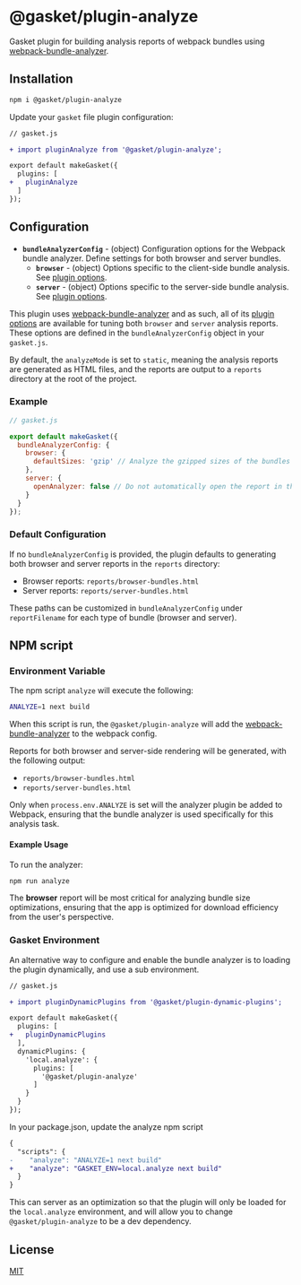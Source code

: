 # @gasket/plugin-analyze

Gasket plugin for building analysis reports of webpack bundles using
[webpack-bundle-analyzer].

## Installation

```bash
npm i @gasket/plugin-analyze
```

Update your `gasket` file plugin configuration:

```diff
// gasket.js

+ import pluginAnalyze from '@gasket/plugin-analyze';

export default makeGasket({
  plugins: [
+   pluginAnalyze
  ]
});
```

## Configuration

- **`bundleAnalyzerConfig`** - (object) Configuration options for the Webpack
  bundle analyzer. Define settings for both browser and server bundles.
  - **`browser`** - (object) Options specific to the client-side bundle
    analysis. See [plugin options].
  - **`server`** - (object) Options specific to the server-side bundle analysis.
    See [plugin options].

This plugin uses [webpack-bundle-analyzer] and as such, all of its [plugin
options] are available for tuning both `browser` and `server` analysis reports.
These options are defined in the `bundleAnalyzerConfig` object in your
`gasket.js`.

By default, the `analyzeMode` is set to `static`, meaning the analysis reports
are generated as HTML files, and the reports are output to a `reports` directory
at the root of the project.

### Example

```js
// gasket.js

export default makeGasket({
  bundleAnalyzerConfig: {
    browser: {
      defaultSizes: 'gzip' // Analyze the gzipped sizes of the bundles
    },
    server: {
      openAnalyzer: false // Do not automatically open the report in the browser
    }
  }
});
```

### Default Configuration

If no `bundleAnalyzerConfig` is provided, the plugin defaults to generating both
browser and server reports in the `reports` directory:

- Browser reports: `reports/browser-bundles.html`
- Server reports: `reports/server-bundles.html`

These paths can be customized in `bundleAnalyzerConfig` under `reportFilename`
for each type of bundle (browser and server).

## NPM script

### Environment Variable

The npm script `analyze` will execute the following:

```bash
ANALYZE=1 next build
```

When this script is run, the `@gasket/plugin-analyze` will add the
[webpack-bundle-analyzer] to the webpack config.

Reports for both browser and server-side rendering will be generated, with the
following output:

- `reports/browser-bundles.html`
- `reports/server-bundles.html`

Only when `process.env.ANALYZE` is set will the analyzer plugin be
added to Webpack, ensuring that the bundle analyzer is used specifically for
this analysis task.

#### Example Usage

To run the analyzer:

```bash
npm run analyze
```

The **browser** report will be most critical for analyzing bundle size
optimizations, ensuring that the app is optimized for download efficiency from
the user's perspective.

### Gasket Environment

An alternative way to configure and enable the bundle analyzer is to loading the
plugin dynamically, and use a sub environment.

```diff
// gasket.js

+ import pluginDynamicPlugins from '@gasket/plugin-dynamic-plugins';

export default makeGasket({
  plugins: [
+   pluginDynamicPlugins
  ],
  dynamicPlugins: {
    'local.analyze': {
      plugins: [
        '@gasket/plugin-analyze'
      ]
    }
  }
});
```

In your package.json, update the analyze npm script

```diff
{
  "scripts": {
-    "analyze": "ANALYZE=1 next build"
+    "analyze": "GASKET_ENV=local.analyze next build"
  }
}
```

This can server as an optimization so that the plugin will only be loaded for
the `local.analyze` environment, and will allow you to change `@gasket/plugin-analyze`
to be a dev dependency.

## License

[MIT](./LICENSE.md)

<!-- LINKS -->

[webpack-bundle-analyzer]:https://github.com/webpack-contrib/webpack-bundle-analyzer
[plugin
    options]:https://github.com/webpack-contrib/webpack-bundle-analyzer#options-for-plugin
